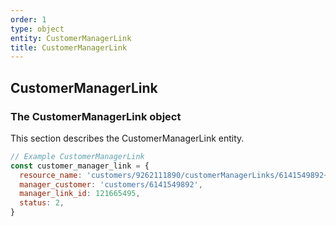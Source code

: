 ```yaml
---
order: 1
type: object
entity: CustomerManagerLink
title: CustomerManagerLink
---
```


## CustomerManagerLink

### The CustomerManagerLink object

This section describes the CustomerManagerLink entity.

```javascript
// Example CustomerManagerLink
const customer_manager_link = {
  resource_name: 'customers/9262111890/customerManagerLinks/6141549892~121665495',
  manager_customer: 'customers/6141549892',
  manager_link_id: 121665495,
  status: 2,
}
```
